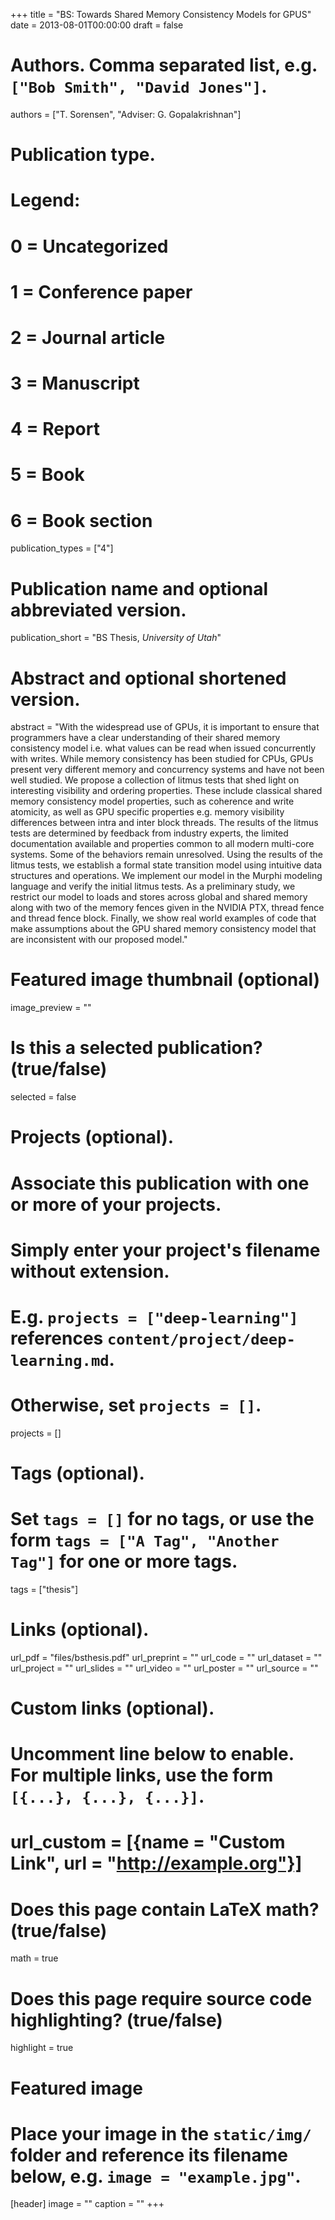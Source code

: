  +++
title = "BS: Towards Shared Memory Consistency Models for GPUS"
date = 2013-08-01T00:00:00
draft = false

# Authors. Comma separated list, e.g. `["Bob Smith", "David Jones"]`.
authors = ["T. Sorensen", "Adviser: G. Gopalakrishnan"]

# Publication type.
# Legend:
# 0 = Uncategorized
# 1 = Conference paper
# 2 = Journal article
# 3 = Manuscript
# 4 = Report
# 5 = Book
# 6 = Book section
publication_types = ["4"]

# Publication name and optional abbreviated version.
publication_short = "BS Thesis, *University of Utah*"

# Abstract and optional shortened version.
abstract = "With the widespread use of GPUs, it is important to ensure that programmers have a clear understanding of their shared memory consistency model i.e. what values can be read when issued concurrently with writes. While memory consistency has been studied for CPUs, GPUs present very different memory and concurrency systems and have not been well studied. We propose a collection of litmus tests that shed light on interesting visibility and ordering properties. These include classical shared memory consistency model properties, such as coherence and write atomicity, as well as GPU specific properties e.g. memory visibility differences between intra and inter block threads. The results of the litmus tests are determined by feedback from industry experts, the limited documentation available and properties common to all modern multi-core systems. Some of the behaviors remain unresolved. Using the results of the litmus tests, we establish a formal state transition model using intuitive data structures and operations. We implement our model in the Murphi modeling language and verify the initial litmus tests. As a preliminary study, we restrict our model to loads and stores across global and shared memory along with two of the memory fences given in the NVIDIA PTX, thread fence and thread fence block. Finally, we show real world examples of code that make assumptions about the GPU shared memory consistency model that are inconsistent with our proposed model."

# Featured image thumbnail (optional)
image_preview = ""

# Is this a selected publication? (true/false)
selected = false

# Projects (optional).
#   Associate this publication with one or more of your projects.
#   Simply enter your project's filename without extension.
#   E.g. `projects = ["deep-learning"]` references `content/project/deep-learning.md`.
#   Otherwise, set `projects = []`.
projects = []

# Tags (optional).
#   Set `tags = []` for no tags, or use the form `tags = ["A Tag", "Another Tag"]` for one or more tags.
tags = ["thesis"]

# Links (optional).
url_pdf = "files/bsthesis.pdf"
url_preprint = ""
url_code = ""
url_dataset = ""
url_project = ""
url_slides = ""
url_video = ""
url_poster = ""
url_source = ""

# Custom links (optional).
#   Uncomment line below to enable. For multiple links, use the form `[{...}, {...}, {...}]`.
# url_custom = [{name = "Custom Link", url = "http://example.org"}]

# Does this page contain LaTeX math? (true/false)
math = true

# Does this page require source code highlighting? (true/false)
highlight = true

# Featured image
# Place your image in the `static/img/` folder and reference its filename below, e.g. `image = "example.jpg"`.
[header]
image = ""
caption = ""
+++
